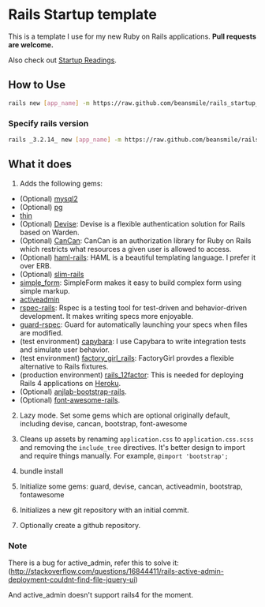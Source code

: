 # Rails Startup template

This is a template I use for my new Ruby on Rails applications. **Pull requests are welcome.**

Also check out [Startup Readings](https://github.com/dennybritz/startupreadings).

## How to Use

```bash
rails new [app_name] -m https://raw.github.com/beansmile/rails_startup_template/master/template.rb
```

### Specify rails version

```bash
rails _3.2.14_ new [app_name] -m https://raw.github.com/beansmile/rails_startup_template/master/template.rb
```


## What it does

1. Adds the following gems:
  - (Optional) [mysql2](https://github.com/brianmario/mysql2)
  - (Optional) [pg](https://bitbucket.org/ged/ruby-pg)
  - [thin](https://github.com/macournoyer/thin)
  - (Optional) [Devise](https://github.com/ryanb/cancan): Devise is a flexible authentication solution for Rails based on Warden.
  - (Optional) [CanCan](https://github.com/ryanb/cancan): CanCan is an authorization library for Ruby on Rails which restricts what resources a given user is allowed to access.
  - (Optional) [haml-rails](http://haml.info): HAML is a beautiful templating language. I prefer it over ERB.
  - (Optional) [slim-rails](http://slim-lang.com/)
  - [simple_form](https://github.com/plataformatec/simple_form): SimpleForm makes it easy to build complex form using simple markup.
  - [activeadmin](https://github.com/gregbell/active_admin)
  - [rspec-rails](https://github.com/rspec/rspec-rails): Rspec is a testing tool for test-driven and behavior-driven development. It makes writing specs more enjoyable.
  - [guard-rspec](https://github.com/guard/guard-rspec): Guard for automatically launching your specs when files are modified.
  - (test environment) [capybara](https://github.com/jnicklas/capybara): I use Capybara to write integration tests and simulate user behavior.
  - (test environment) [factory_girl_rails](https://github.com/thoughtbot/factory_girl): FactoryGirl provdes a flexible alternative to Rails fixtures.
  - (production environment) [rails_12factor](https://devcenter.heroku.com/articles/rails-integration-gems): This is needed for deploying Rails 4 applications on [Heroku](http://heroku.com).
  - (Optional) [anjlab-bootstrap-rails](https://github.com/anjlab/bootstrap-rails).
  - (Optional) [font-awesome-rails](https://github.com/bokmann/font-awesome-rails).

2. Lazy mode. Set some gems which are optional originally default, including devise, cancan, bootstrap, font-awesome

3. Cleans up assets by renaming `application.css` to `application.css.scss` and removing the `include_tree` directives. It's better design to import and require things manually. For example, `@import 'bootstrap';`

4. bundle install

5. Initialize some gems: guard, devise, cancan, activeadmin, bootstrap, fontawesome

6. Initializes a new git repository with an initial commit.

7. Optionally create a github repository.

### Note

There is a bug for active_admin, refer this to solve it: (http://stackoverflow.com/questions/16844411/rails-active-admin-deployment-couldnt-find-file-jquery-ui)

And active_admin doesn't support rails4 for the moment.
